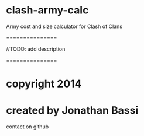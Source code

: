 clash-army-calc
===============

Army cost and size calculator for Clash of Clans

===============

//TODO: add description

===============

copyright 2014
===============
created by Jonathan Bassi
===============
contact on github
